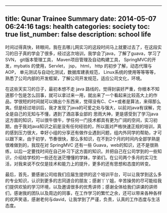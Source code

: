 
---
title: Qunar Trainee Summary
date: 2014-05-07 06:24:16
tags: health
categories: society
toc: true
list_number: false
description: school life
---
             时间过得真快，转眼间，我在去哪儿网实习的这段时间马上就要过去了，在这段实习的日子真的学会了很多，经过这次培训，我学会了java，了解了guava，学习了SVN， git版本管理工具， Maven项目管理及自动构建工具， SpringMVC的开发，mybatis 的使用，Servlet， jsp， html， http 的初步了解，动态代理与AOP， 单元测试与自动化测试，数据库建表规范， Linux系统的使用等等等等，熟悉了公司内部的开发框架，了解公司开发规范，适应公司文化，环境。
     在这些天实习的日子，最初本想不走 java 路线的，觉得封装好严重，你根本不知道那个包是怎么回事，就可以拿过来一用，就出来了一个看起来比较高大上的作品，学很短的时间就可以搞出个东西来，觉得没有C、C++或者是算法，来得那么爽。但是经过培训后，我才发现了java的可爱之处与强大，以前对java有误解，完全是自己的无知与不懂，遇到了酒店事业部的 思雨大神，更是感受到了学习java这方面的知识，可以很牛很牛，学任何一门技术都具有更为广阔的空间，实习初期，由于我对java知识之前是没有任何经验的，所以面对严格快速正规的培训，真的感到压力很大，幸好小组的分享还有做作业遇到问题，组内外同学的帮助，才可以跟下来，由于初学，节奏很快，那么多知识，在不到2个月的时间内全部学熟是很难做到的，我现在对 SpringMVC 还有一些 Guava，web的知识，还不是很熟练，以后一定要找时间在自己补习下这方面的知识。并把自己在公司学到的一些知识，介绍给学校的一些还在迷茫懵懂的学妹，学弟们。在公司两个多月的实习生活，对我来说不仅仅是技术和能力上的提升，更多的还有思想和态度的转变。
  
  最后，首先，要感谢公司给我们应届生提供的这个培训平台，可以让我学到这么多的专业知识，认识到更多的志同道合的朋友；感谢丫丫姐，辛苦操劳的尽可能给我们提供欢愉的学习环境，以及邀请很多的优秀讲师；感谢全体给我们讲课的讲师们，感谢我的团队以及周边的同事，在工作学习的繁忙之余，还可以带来各种各样的欢声笑语，感谢老何与david，让我学到了严谨，负责，认真的工作态度与生活态度。